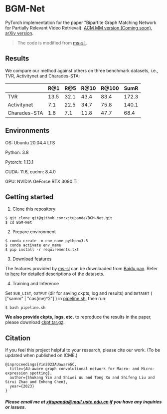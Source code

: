 # BGM-Net
PyTorch implementation for the paper "Bipartite Graph Matching Network for Partially Relevant Video Retrieval): [ACM MM version (Coming soon)](),  [arXiv version]().

> The code is modified from [ms-sl
](https://github.com/HuiGuanLab/ms-sl).

## Results
We compare our method against others on three benchmark datasets, i.e., TVR, Activitynet and Charades-STA:

|              | R@1  | R@5  | R@10 | R@100 | SumR  |
|--------------|------|------|------|-------|-------|
| TVR          | 13.5 | 32.1 | 43.4 | 83.4  | 172.3 |
| Activitynet  | 7.1  | 22.5 | 34.7 | 75.8  | 140.1 |
| Charades-STA | 1.8  | 7.1  | 11.8 | 47.7  | 68.4  |

## Environments

OS: Ubuntu 20.04.4 LTS 

Python: 3.8

Pytorch: 1.13.1

CUDA: 11.6, cudnn: 8.4.0

GPU: NVIDIA GeForce RTX 3090 Ti

## Getting started
1. Clone this repository
```shell
$ git clone git@github.com:xjtupanda/BGM-Net.git
$ cd BGM-Net
```

2. Prepare environment

```shell
$ conda create -n env_name python=3.8
$ conda activate env_name
$ pip install -r requirements.txt
```

3. Download features

The features provided by [ms-sl](https://github.com/HuiGuanLab/ms-sl) can be downloaded from [Baidu pan](https://pan.baidu.com/s/1UNu67hXCbA6ZRnFVPVyJOA?pwd=8bh4).
Refer to [here](https://github.com/HuiGuanLab/ms-sl/tree/main/dataset) for detailed descriptions of the datasets.

4. Training and Inference

Set `SUB_LIST`, 
`OUTPUT` (dir for saving ckpts, log and results)
and `DATASET` ( ["samm" | "cas(me)^2"] )  in [pipeline.sh](https://github.com/xjtupanda/AUW-GCN/blob/main/pipeline.sh), then run:
```shell
$ bash pipeline.sh
```

**We also provide ckpts, logs, etc.** to reproduce the results in the paper, please download [ckpt.tar.gz](https://pan.baidu.com/s/1U-LEYH_fGOwgeToJ2Abhlw?pwd=5kan).
## Citation
If you feel this project helpful to your research, please cite our work. (To be updated when published on ICME.)
```
@inproceedings{Yin2023AUawareGC,
  title={AU-aware graph convolutional network for Macro- and Micro-expression spotting},
  author={Shukang Yin and Shiwei Wu and Tong Xu and Shifeng Liu and Sirui Zhao and Enhong Chen},
  year={2023}
}
```

##### Please email me at xjtupanda@mail.ustc.edu.cn if you have any inquiries or issues.
